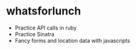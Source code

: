 whatsforlunch
==============

 * Practice API calls in ruby
 * Practice Sinatra
 * Fancy forms and location data with javascripts

